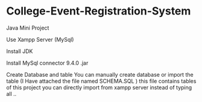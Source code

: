 # College-Event-Registration-System
Java Mini Project

Use Xampp Server (MySql) 

Install JDK 

Install MySql connector 9.4.0 .jar 

Create Database and table 
      You can manually create database or import the table (I Have attached the file named SCHEMA.SQL ) this file contains tables of this project you can directly             import from xampp server instead of typing all ..

